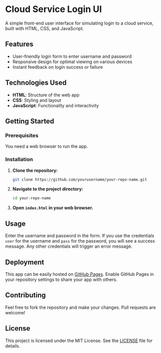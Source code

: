 # Cloud Service Login UI

A simple front-end user interface for simulating login to a cloud service, built with HTML, CSS, and JavaScript.

## Features

- User-friendly login form to enter username and password
- Responsive design for optimal viewing on various devices
- Instant feedback on login success or failure

## Technologies Used

- **HTML**: Structure of the web app
- **CSS**: Styling and layout
- **JavaScript**: Functionality and interactivity

## Getting Started

### Prerequisites

You need a web browser to run the app.

### Installation

1. **Clone the repository:**

   ```bash
   git clone https://github.com/yourusername/your-repo-name.git
   ```

2. **Navigate to the project directory:**

   ```bash
   cd your-repo-name
   ```

3. **Open `index.html` in your web browser.**

## Usage

Enter the username and password in the form. If you use the credentials `user` for the username and `pass` for the password, you will see a success message. Any other credentials will trigger an error message.

## Deployment

This app can be easily hosted on [GitHub Pages](https://pages.github.com/). Enable GitHub Pages in your repository settings to share your app with others.

## Contributing

Feel free to fork the repository and make your changes. Pull requests are welcome!

## License

This project is licensed under the MIT License. See the [LICENSE](LICENSE) file for details.


